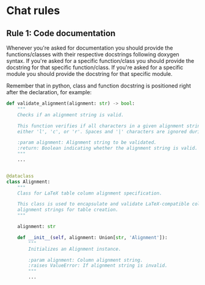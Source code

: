 # Chat rules

## Rule 1: Code documentation

Whenever you're asked for documentation you should provide the functions/classes with their respective docstrings
following doxygen syntax. If you're asked for a specific function/class you should provide the docstring for that
specific function/class. If you're asked for a specific module you should provide the docstring for that specific
module.

Remember that in python, class and function docstring is positioned right after the declaration, for example:

```python
def validate_alignment(alignment: str) -> bool:
    """
    Checks if an alignment string is valid.

    This function verifies if all characters in a given alignment string are
    either 'l', 'c', or 'r'. Spaces and '|' characters are ignored during the check.

    :param alignment: Alignment string to be validated.
    :return: Boolean indicating whether the alignment string is valid.
    """
    ...


@dataclass
class Alignment:
    """
    Class for LaTeX table column alignment specification.

    This class is used to encapsulate and validate LaTeX-compatible column
    alignment strings for table creation.
    """

    alignment: str

    def __init__(self, alignment: Union[str, 'Alignment']):
        """
        Initializes an Alignment instance.

        :param alignment: Column alignment string.
        :raises ValueError: If alignment string is invalid.
        """
        ...
```
